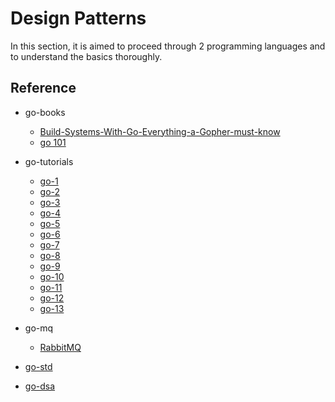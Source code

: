 # Design Patterns

In this section, it is aimed to proceed through 2 programming languages and to understand the basics thoroughly.

## Reference

- go-books
  - [Build-Systems-With-Go-Everything-a-Gopher-must-know](https://www.amazon.com/Build-Systems-Go-Everything-Gopher-ebook/dp/B091FX4CZX)
  - [go 101](https://go101.org/)

- go-tutorials
  - [go-1](https://www.koderhq.com/tutorial/go/)
  - [go-2](https://www.tutorialspoint.com/go/index.htm)
  - [go-3](https://www.practical-go-lessons.com/)
  - [go-4](https://gobyexample.com/)
  - [go-5](https://www.youtube.com/watch?v=wAUL4f0F8hA&list=PLX2txCMVbkjyqrdV5TsJ5iW-bhVNeBMaq&index=1&t=5s)
  - [go-6](https://www.golangprograms.com/)
  - [go-7](https://github.com/oguzhankiyar/here-we-go)
  - [go-8](https://quii.gitbook.io/learn-go-with-tests/)
  - [go-9](https://gowebexamples.com/)
  - [go-10](https://github.com/tpphu/golang-training/wiki)
  - [go-11](https://github.com/astaxie/build-web-application-with-golang/blob/master/en/preface.md)
  - [go-12](https://github.com/GoesToEleven/GolangTraining)
  - [go-13](https://www.devdungeon.com/content/go)
- go-mq
  - [RabbitMQ](https://www.rabbitmq.com/getstarted.html)
- [go-std](https://pkg.go.dev/std)
- [go-dsa](https://the-algorithms.com/language/go)
